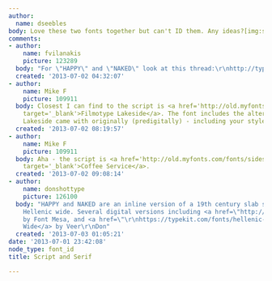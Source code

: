 ```yaml
---
author:
  name: dseebles
body: Love these two fonts together but can't ID them. Any ideas?[img:sites/default/files/old-images/HE05d2JSna_6273.jpeg]
comments:
- author:
    name: fvilanakis
    picture: 123289
  body: "For \"HAPPY\" and \"NAKED\" look at this thread:\r\nhttp://typophile.com/node/30019\r\n"
  created: '2013-07-02 04:32:07'
- author:
    name: Mike F
    picture: 109911
  body: Closest I can find to the script is <a href='http://old.myfonts.com/fonts/filmotype/lakeside/'
    target='_blank'>Filmotype Lakeside</a>. The font includes the alternates that
    Lakeside came with originally (predigitally) - including your style of r.
  created: '2013-07-02 08:19:57'
- author:
    name: Mike F
    picture: 109911
  body: Aha - the script is <a href='http://old.myfonts.com/fonts/sideshow/coffee-service/'
    target='_blank'>Coffee Service</a>.
  created: '2013-07-02 09:08:14'
- author:
    name: donshottype
    picture: 126100
  body: "HAPPY and NAKED are an inline version of a 19th century slab serif font named
    Hellenic wide. Several digital versions including <a href=\"http://www.fontspring.com/fonts/fontmesa/lonestar\">Lonestar</a>
    by Font Mesa, and <a href=\"\r\nhttps://typekit.com/fonts/hellenic-wide\">Hellenic
    Wide</a> by Veer\r\nDon"
  created: '2013-07-03 01:05:21'
date: '2013-07-01 23:42:08'
node_type: font_id
title: Script and Serif

---
```

